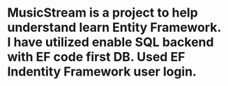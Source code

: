 # MusicStream is a project to help understand learn Entity Framework. I have utilized enable SQL backend with EF code first DB. Used EF Indentity Framework user login. 
